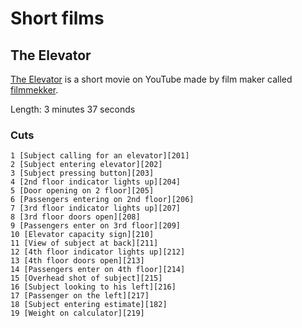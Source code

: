 # Short films

## The Elevator

[The Elevator][100] is a short movie on YouTube made by film maker called
[filmmekker][110].

[100]: https://www.youtube.com/watch?v=Q-TQQE1y68c
[110]: https://www.youtube.com/channel/UCiOgksEj83vwfPoJNPIiCtg

Length: 3 minutes 37 seconds

### Cuts

    1 [Subject calling for an elevator][201]
    2 [Subject entering elevator][202]
    3 [Subject pressing button][203]
    4 [2nd floor indicator lights up][204]
    5 [Door opening on 2 floor][205]
    6 [Passengers entering on 2nd floor][206]
    7 [3rd floor indicator lights up][207]
    8 [3rd floor doors open][208]
    9 [Passengers enter on 3rd floor][209]
    10 [Elevator capacity sign][210]
    11 [View of subject at back][211]
    12 [4th floor indicator lights up][212]
    13 [4th floor doors open][213]
    14 [Passengers enter on 4th floor][214]
    15 [Overhead shot of subject][215]
    16 [Subject looking to his left][216]
    17 [Passenger on the left][217]
    18 [Subject entering estimate][182]
    19 [Weight on calculator][219]

[201]: https://www.youtube.com/watch?v=Q-TQQE1y68c&t=12s
[202]: https://www.youtube.com/watch?v=Q-TQQE1y68c&t=13s
[203]: https://www.youtube.com/watch?v=Q-TQQE1y68c&t=15s
[204]: https://www.youtube.com/watch?v=Q-TQQE1y68c&t=18s
[205]: https://www.youtube.com/watch?v=Q-TQQE1y68c&t=20s
[206]: https://www.youtube.com/watch?v=Q-TQQE1y68c&t=22s
[207]: https://www.youtube.com/watch?v=Q-TQQE1y68c&t=34s
[208]: https://www.youtube.com/watch?v=Q-TQQE1y68c&t=37s
[209]: https://www.youtube.com/watch?v=Q-TQQE1y68c&t=42s
[210]: https://www.youtube.com/watch?v=Q-TQQE1y68c&t=52s
[211]: https://www.youtube.com/watch?v=Q-TQQE1y68c&t=55s
[212]: https://www.youtube.com/watch?v=Q-TQQE1y68c&t=59s
[213]: https://www.youtube.com/watch?v=Q-TQQE1y68c&t=62s
[214]: https://www.youtube.com/watch?v=Q-TQQE1y68c&t=65s
[215]: https://www.youtube.com/watch?v=Q-TQQE1y68c&t=69s
[216]: https://www.youtube.com/watch?v=Q-TQQE1y68c&t=75s
[217]: https://www.youtube.com/watch?v=Q-TQQE1y68c&t=76s
[218]: https://www.youtube.com/watch?v=Q-TQQE1y68c&t=78s
[219]: https://www.youtube.com/watch?v=Q-TQQE1y68c&t=80s

